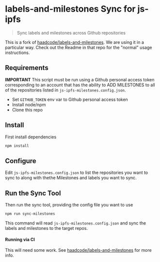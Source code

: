 # labels-and-milestones Sync for js-ipfs

> Sync labels and milestones across Github repositories

This is a fork of [haadcode/labels-and-milestones](https://github.com/haadcode/labels-and-milestones). We are using it in a particular way. Check out the Readme in that repo for the "normal" usage instructions.

## Requirements

**IMPORTANT** This script must be run using a Github personal access token corresponding to an account that has the ability to ADD MILESTONES to all of the repositories listed in `js-ipfs-milestones.config.json`.

- Set `GITHUB_TOKEN` env var to Github personal access token
- Install node/npm
- Clone this repo

## Install

First install dependencies

```bash
npm install
```

## Configure

Edit `js-ipfs-milestones.config.json` to list the repositories you want to sync to along with thethe Milestones and labels you want to sync.

## Run the Sync Tool

Then run the sync tool, providing the config file you want to use

```bash
npm run sync-milestones
```

This command will read `js-ipfs-milestones.config.json` and sync the labels and milestones to the target repos.

#### Running via CI

This will need some work. See [haadcode/labels-and-milestones](https://github.com/haadcode/labels-and-milestones) for more info.
